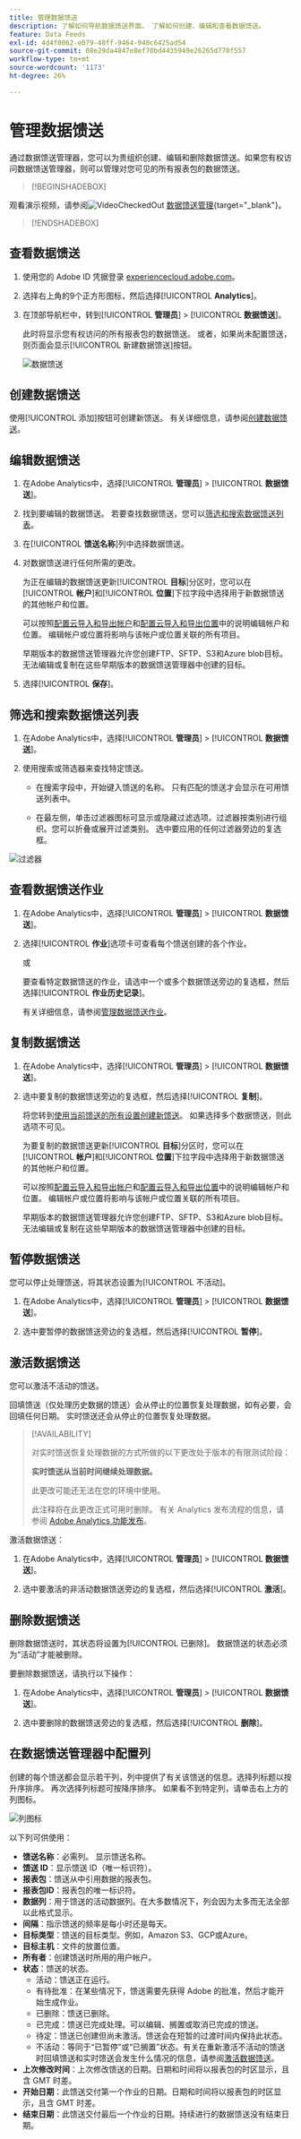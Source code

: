 ```yaml
---
title: 管理数据馈送
description: 了解如何导航数据馈送界面。 了解如何创建、编辑和查看数据馈送。
feature: Data Feeds
exl-id: 4d4f0062-e079-48ff-9464-940c6425ad54
source-git-commit: 08e29da4847e8ef70bd4435949e26265d770f557
workflow-type: tm+mt
source-wordcount: '1173'
ht-degree: 26%

---
```


# 管理数据馈送

通过数据馈送管理器，您可以为贵组织创建、编辑和删除数据馈送。如果您有权访问数据馈送管理器，则可以管理对您可见的所有报表包的数据馈送。


>[!BEGINSHADEBOX]

观看演示视频，请参阅![VideoCheckedOut](/help/assets/icons/VideoCheckedOut.svg) [数据馈送管理](https://video.tv.adobe.com/v/25452?quality=12&learn=on){target="_blank"}。

>[!ENDSHADEBOX]


## 查看数据馈送

1. 使用您的 Adobe ID 凭据登录 [experiencecloud.adobe.com](https://experiencecloud.adobe.com)。
1. 选择右上角的9个正方形图标，然后选择&#x200B;[!UICONTROL **Analytics**]。
1. 在顶部导航栏中，转到&#x200B;[!UICONTROL **管理员**] > [!UICONTROL **数据馈送**]。

   此时将显示您有权访问的所有报表包的数据馈送。 或者，如果尚未配置馈送，则页面会显示[!UICONTROL 新建数据馈送]按钮。

   ![数据馈送](assets/feeds.png)

## 创建数据馈送

使用[!UICONTROL 添加]按钮可创建新馈送。 有关详细信息，请参阅[创建数据馈送](create-feed.md)。

## 编辑数据馈送

1. 在Adobe Analytics中，选择&#x200B;[!UICONTROL **管理员**] > [!UICONTROL **数据馈送**]。

1. 找到要编辑的数据馈送。 若要查找数据馈送，您可以[筛选和搜索数据馈送列表](#filter-and-search-the-list-of-data-feeds)。

1. 在&#x200B;[!UICONTROL **馈送名称**]&#x200B;列中选择数据馈送。

1. 对数据馈送进行任何所需的更改。

   为正在编辑的数据馈送更新&#x200B;[!UICONTROL **目标**]&#x200B;分区时，您可以在&#x200B;[!UICONTROL **帐户**]&#x200B;和&#x200B;[!UICONTROL **位置**]&#x200B;下拉字段中选择用于新数据馈送的其他帐户和位置。

   可以按照[配置云导入和导出帐户](/help/components/locations/configure-import-accounts.md)和[配置云导入和导出位置](/help/components/locations/configure-import-locations.md)中的说明编辑帐户和位置。 编辑帐户或位置将影响与该帐户或位置关联的所有项目。

   早期版本的数据馈送管理器允许您创建FTP、SFTP、S3和Azure blob目标。 无法编辑或复制在这些早期版本的数据馈送管理器中创建的目标。

1. 选择&#x200B;[!UICONTROL **保存**]。

## 筛选和搜索数据馈送列表

1. 在Adobe Analytics中，选择&#x200B;[!UICONTROL **管理员**] > [!UICONTROL **数据馈送**]。

1. 使用搜索或筛选器来查找特定馈送。

   * 在搜索字段中，开始键入馈送的名称。 只有匹配的馈送才会显示在可用馈送列表中。

   * 在最左侧，单击过滤器图标可显示或隐藏过滤选项。过滤器按类别进行组织。您可以折叠或展开过滤类别。 选中要应用的任何过滤器旁边的复选框。

![过滤器](assets/filters.png)

## 查看数据馈送作业

1. 在Adobe Analytics中，选择&#x200B;[!UICONTROL **管理员**] > [!UICONTROL **数据馈送**]。

1. 选择&#x200B;[!UICONTROL **作业**]&#x200B;选项卡可查看每个馈送创建的各个作业。

   或

   要查看特定数据馈送的作业，请选中一个或多个数据馈送旁边的复选框，然后选择&#x200B;[!UICONTROL **作业历史记录**]。

   有关详细信息，请参阅[管理数据馈送作业](df-manage-jobs.md)。

## 复制数据馈送

1. 在Adobe Analytics中，选择&#x200B;[!UICONTROL **管理员**] > [!UICONTROL **数据馈送**]。

1. 选中要复制的数据馈送旁边的复选框，然后选择&#x200B;[!UICONTROL **复制**]。

   将您转到[使用当前馈送的所有设置创建新馈送](create-feed.md)。 如果选择多个数据馈送，则此选项不可见。

   为要复制的数据馈送更新&#x200B;[!UICONTROL **目标**]&#x200B;分区时，您可以在&#x200B;[!UICONTROL **帐户**]&#x200B;和&#x200B;[!UICONTROL **位置**]&#x200B;下拉字段中选择用于新数据馈送的其他帐户和位置。

   可以按照[配置云导入和导出帐户](/help/components/locations/configure-import-accounts.md)和[配置云导入和导出位置](/help/components/locations/configure-import-locations.md)中的说明编辑帐户和位置。 编辑帐户或位置将影响与该帐户或位置关联的所有项目。

   早期版本的数据馈送管理器允许您创建FTP、SFTP、S3和Azure blob目标。 无法编辑或复制在这些早期版本的数据馈送管理器中创建的目标。

## 暂停数据馈送

您可以停止处理馈送，将其状态设置为[!UICONTROL 不活动]。

1. 在Adobe Analytics中，选择&#x200B;[!UICONTROL **管理员**] > [!UICONTROL **数据馈送**]。

1. 选中要暂停的数据馈送旁边的复选框，然后选择&#x200B;[!UICONTROL **暂停**]。

## 激活数据馈送

您可以激活不活动的馈送。

回填馈送（仅处理历史数据的馈送）会从停止的位置恢复处理数据，如有必要，会回填任何日期。 实时馈送还会从停止的位置恢复处理数据。

>[!AVAILABILITY]
>
>对实时馈送恢复处理数据的方式所做的以下更改处于版本的有限测试阶段：
> 
>**实时馈送从当前时间继续处理数据。**
>
>此更改可能还无法在您的环境中使用。
>
>此注释将在此更改正式可用时删除。 有关 Analytics 发布流程的信息，请参阅 [Adobe Analytics 功能发布](/help/release-notes/releases.md)。

激活数据馈送：

1. 在Adobe Analytics中，选择&#x200B;[!UICONTROL **管理员**] > [!UICONTROL **数据馈送**]。

1. 选中要激活的非活动数据馈送旁边的复选框，然后选择&#x200B;[!UICONTROL **激活**]。

## 删除数据馈送

删除数据馈送时，其状态将设置为[!UICONTROL 已删除]。 数据馈送的状态必须为“活动”才能被删除。

要删除数据馈送，请执行以下操作：

1. 在Adobe Analytics中，选择&#x200B;[!UICONTROL **管理员**] > [!UICONTROL **数据馈送**]。

1. 选中要删除的数据馈送旁边的复选框，然后选择&#x200B;[!UICONTROL **删除**]。

## 在数据馈送管理器中配置列

创建的每个馈送都会显示若干列，列中提供了有关该馈送的信息。选择列标题以按升序排序。 再次选择列标题可按降序排序。 如果看不到特定列，请单击右上方的列图标。

![列图标](assets/cols.jpg)

以下列可供使用：

* **馈送名称**：必需列。 显示馈送名称。
* **馈送 ID**：显示馈送 ID（唯一标识符）。
* **报表包**：馈送从中引用数据的报表包。
* **报表包ID**：报表包的唯一标识符。
* **数据列**：用于馈送的活动数据列。在大多数情况下，列会因为太多而无法全部以此格式显示。
* **间隔**：指示馈送的频率是每小时还是每天。
* **目标类型**：馈送的目标类型。例如，Amazon S3、GCP或Azure。
* **目标主机**：文件的放置位置。
* **所有者**：创建馈送时所用的用户帐户。
* **状态**：馈送的状态。
   * 活动：馈送正在运行。
   * 有待批准：在某些情况下，馈送需要先获得 Adobe 的批准，然后才能开始生成作业。
   * 已删除：馈送已删除。
   * 已完成：馈送已完成处理。可以编辑、搁置或取消已完成的馈送。
   * 待定：馈送已创建但尚未激活。馈送会在短暂的过渡时间内保持此状态。
   * 不活动：等同于“已暂停”或“已搁置”状态。有关在重新激活不活动的馈送时回填馈送和实时馈送会发生什么情况的信息，请参阅[激活数据馈送](#activate-a-data-feed)。
* **上次修改时间**：上次修改馈送的日期。日期和时间将以报表包的时区显示，且含 GMT 时差。
* **开始日期**：此馈送交付第一个作业的日期。日期和时间将以报表包的时区显示，且含 GMT 时差。
* **结束日期**：此馈送交付最后一个作业的日期。持续进行的数据馈送没有结束日期。

